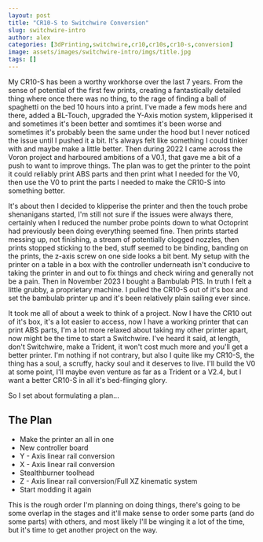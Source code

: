 ```yaml
---
layout: post
title: "CR10-S to Switchwire Conversion"
slug: switchwire-intro
author: alex
categories: [3dPrinting,switchwire,cr10,cr10s,cr10-s,conversion]
image: assets/images/switchwire-intro/imgs/title.jpg
tags: []
---
```

My CR10-S has been a worthy workhorse over the last 7 years. From the sense of potential of the first few prints, creating a fantastically detailed thing where once there was no thing, to the rage of finding a ball of spaghetti on the bed 10 hours into a print.  I've made a few mods here and there, added a BL-Touch, upgraded the Y-Axis motion system, klipperised it and sometimes it's been better and somtimes it's been worse and sometimes it's probably been the same under the hood but I never noticed the issue until I pushed it a bit.  It's always felt like something I could tinker with and maybe make a little better. Then during 2022 I came across the Voron project and harboured ambitions of a V0.1, that gave me a bit of a push to want to improve things.  The plan was to get the printer to the point it could reliably print ABS parts and then print what I needed for the V0, then use the V0 to print the parts I needed to make the CR10-S into something better. 

It's about then I decided to klipperise the printer and then the touch probe shenanigans started, I'm still not sure if the issues were always there, certainly when I reduced the number probe points down to what Octoprint had previously been doing everything seemed fine. Then prints started messing up, not finishing, a stream of potentially clogged nozzles, then prints stopped sticking to the bed, stuff seemed to be binding, banding on the prints, the z-axis screw on one side looks a bit bent.  My setup with the printer on a table in a box with the controller underneath isn't conducive to taking the printer in and out to fix things and check wiring and generally not be a pain.  Then in November 2023 I bought a Bambulab P1S.  In truth I felt a little grubby, a proprietary machine. I pulled the CR10-S out of it's box and set the bambulab printer up and it's been relatively plain sailing ever since.

It took me all of about a week to think of a project. Now I have the CR10 out of it's box, it's a lot easier to access, now I have a working printer that can print ABS parts, I'm a lot more relaxed about taking my other printer apart, now might be the time to start a Switchwire. I've heard it said, at length, don't Switchwire, make a Trident, it won't cost much more and you'll get a better printer.  I'm nothing if not contrary, but also I quite like my CR10-S, the thing has a soul, a scruffy, hacky soul and it deserves to live.  I'll build the V0 at some point, I'll maybe even venture as far as a Trident or a V2.4, but I want a better CR10-S in all it's bed-flinging glory.

So I set about formulating a plan...

## The Plan

 - Make the printer an all in one
 - New controller board
 - Y - Axis linear rail conversion
 - X - Axis linear rail conversion
 - Stealthburner toolhead
 - Z - Axis linear rail conversion/Full XZ kinematic system
 - Start modding it again

This is the rough order I'm planning on doing things, there's going to be some overlap in the stages and it'll make sense to order some parts (and do some parts) with others, and most likely I'll be winging it a lot of the time, but it's time to get another project on the way.
